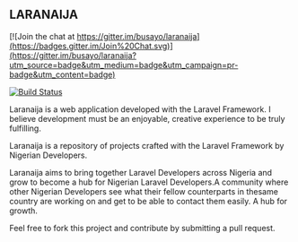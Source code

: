 ## LARANAIJA

[![Join the chat at https://gitter.im/busayo/laranaija](https://badges.gitter.im/Join%20Chat.svg)](https://gitter.im/busayo/laranaija?utm_source=badge&utm_medium=badge&utm_campaign=pr-badge&utm_content=badge)

[![Build Status](https://travis-ci.org/busayo/laranaija.svg)](https://travis-ci.org/busayo/laranaija)

Laranaija is a web application developed with the Laravel Framework. I believe development must be an enjoyable, creative experience to be truly fulfilling.

Laranaija is a repository of projects crafted with the Laravel Framework by Nigerian Developers.

Laranaija aims to bring together Laravel Developers across Nigeria and grow to become a hub for Nigerian Laravel Developers.A community where other Nigerian Developers see what their fellow counterparts in thesame country are working on and get to be able to contact them easily. A hub for growth.

Feel free to fork this project and contribute by submitting a pull request.